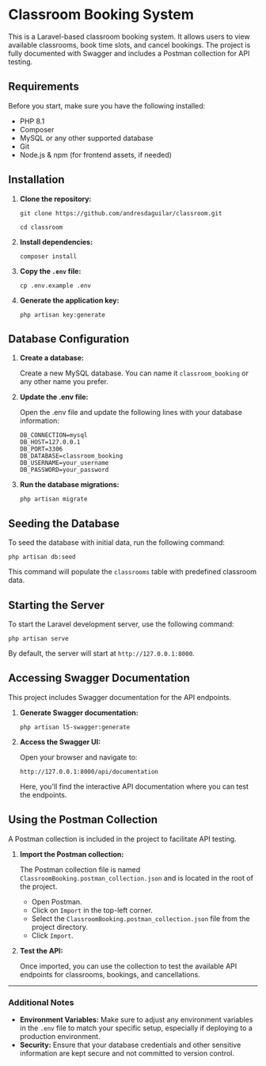 # Classroom Booking System

This is a Laravel-based classroom booking system. It allows users to view available classrooms, book time slots, and cancel bookings. The project is fully documented with Swagger and includes a Postman collection for API testing.

## Requirements

Before you start, make sure you have the following installed:

- PHP 8.1
- Composer
- MySQL or any other supported database
- Git
- Node.js & npm (for frontend assets, if needed)

## Installation

1. **Clone the repository:**

   `git clone https://github.com/andresdaguilar/classroom.git`

   `cd classroom`

2. **Install dependencies:**

   `composer install`

3. **Copy the `.env` file:**

   `cp .env.example .env`

4. **Generate the application key:**

   `php artisan key:generate`

## Database Configuration

1. **Create a database:**

   Create a new MySQL database. You can name it `classroom_booking` or any other name you prefer.

2. **Update the .env file:**

   Open the .env file and update the following lines with your database information:

   ```
   DB_CONNECTION=mysql
   DB_HOST=127.0.0.1
   DB_PORT=3306
   DB_DATABASE=classroom_booking
   DB_USERNAME=your_username
   DB_PASSWORD=your_password
   ```

3. **Run the database migrations:**

   `php artisan migrate`

## Seeding the Database

To seed the database with initial data, run the following command:

`php artisan db:seed`

This command will populate the `classrooms` table with predefined classroom data.

## Starting the Server

To start the Laravel development server, use the following command:

`php artisan serve`

By default, the server will start at `http://127.0.0.1:8000`.

## Accessing Swagger Documentation

This project includes Swagger documentation for the API endpoints.

1. **Generate Swagger documentation:**

   `php artisan l5-swagger:generate`

2. **Access the Swagger UI:**

   Open your browser and navigate to:

   `http://127.0.0.1:8000/api/documentation`

   Here, you'll find the interactive API documentation where you can test the endpoints.

## Using the Postman Collection

A Postman collection is included in the project to facilitate API testing.

1. **Import the Postman collection:**

   The Postman collection file is named `ClassroomBooking.postman_collection.json` and is located in the root of the project.

   - Open Postman.
   - Click on `Import` in the top-left corner.
   - Select the `ClassroomBooking.postman_collection.json` file from the project directory.
   - Click `Import`.

2. **Test the API:**

   Once imported, you can use the collection to test the available API endpoints for classrooms, bookings, and cancellations.

---

### Additional Notes

- **Environment Variables:** Make sure to adjust any environment variables in the `.env` file to match your specific setup, especially if deploying to a production environment.
- **Security:** Ensure that your database credentials and other sensitive information are kept secure and not committed to version control.
